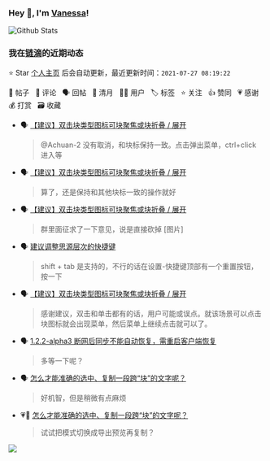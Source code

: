 ### Hey 👋, I'm [Vanessa](http://vanessa.b3log.org/)!

![Github Stats](https://github-readme-stats.vercel.app/api?username=Vanessa219&show_icons=true)

<!--events start -->

### 我在[链滴](https://ld246.com)的近期动态

⭐️ Star [个人主页](https://github.com/Vanessa219/Vanessa219) 后会自动更新，最近更新时间：`2021-07-27 08:19:22`

📝 帖子 &nbsp; 💬 评论 &nbsp; 🗣 回帖 &nbsp; 🌙 清月 &nbsp; 👨‍💻 用户 &nbsp; 🏷️ 标签 &nbsp; ⭐️ 关注 &nbsp; 👍 赞同 &nbsp; 💗 感谢 &nbsp; 💰 打赏 &nbsp; 🗃 收藏

* 🗣 [【建议】双击块类型图标可块聚焦或块折叠 / 展开](https://ld246.com/article/1627026553104/comment/1627118637771#comments)

  > @Achuan-2 没有取消，和块标保持一致。点击弹出菜单，ctrl+click 进入等
* 🗣 [【建议】双击块类型图标可块聚焦或块折叠 / 展开](https://ld246.com/article/1627026553104/comment/1627118637771#comments)

  > 算了，还是保持和其他块标一致的操作就好
* 🗣 [【建议】双击块类型图标可块聚焦或块折叠 / 展开](https://ld246.com/article/1627026553104/comment/1627118637771#comments)

  > 群里面征求了一下意见，说是直接砍掉 [图片]
* 🗣 [建议调整思源层次的快捷键](https://ld246.com/article/1627053595538/comment/1627287543093#comments)

  > shift + tab 是支持的，不行的话在设置-快捷键顶部有一个重置按钮，按一下
* 🗣 [【建议】双击块类型图标可块聚焦或块折叠 / 展开](https://ld246.com/article/1627026553104/comment/1627269102461#comments)

  > 感谢建议，双击和单击都有的话，用户可能或误点。就该场景可以点击块图标就会出现菜单，然后菜单上继续点击就可以了。
* 🗣 [1.2.2-alpha3 断网后同步不能自动恢复，需重启客户端恢复](https://ld246.com/article/1627264629159/comment/1627266002883#comments)

  > 多等一下呢？
* 🗣 [怎么才能准确的选中、复制一段跨“块”的文字呢？](https://ld246.com/article/1627197299080/comment/1627216566588#comments)

  > 好机智，但是稍微有点麻烦
* 💗💬 [怎么才能准确的选中、复制一段跨“块”的文字呢？](https://ld246.com/article/1627197299080/comment/1627216566588#comments)

  > 试试把模式切换成导出预览再复制？


<!--events end -->

<a title="Hits" target="_blank" href="https://github.com/Vanessa219/Vanessa219"><img src="https://hits.b3log.org/Vanessa219/Vanessa219.svg"></a>
